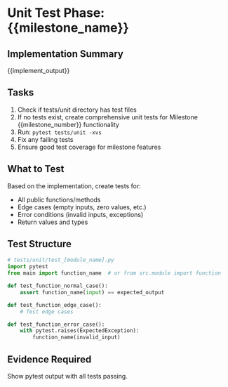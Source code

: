 # Unit Test Phase: {{milestone_name}}

## Implementation Summary
{{implement_output}}

## Tasks
1. Check if tests/unit directory has test files
2. If no tests exist, create comprehensive unit tests for Milestone {{milestone_number}} functionality
3. Run: `pytest tests/unit -xvs`
4. Fix any failing tests
5. Ensure good test coverage for milestone features

## What to Test
Based on the implementation, create tests for:
- All public functions/methods
- Edge cases (empty inputs, zero values, etc.)
- Error conditions (invalid inputs, exceptions)
- Return values and types

## Test Structure
```python
# tests/unit/test_[module_name].py
import pytest
from main import function_name  # or from src.module import function

def test_function_normal_case():
    assert function_name(input) == expected_output

def test_function_edge_case():
    # Test edge cases

def test_function_error_case():
    with pytest.raises(ExpectedException):
        function_name(invalid_input)
```

## Evidence Required
Show pytest output with all tests passing.